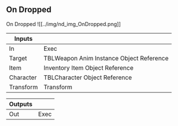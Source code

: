 ## On Dropped
On Dropped
![[../img/nd_img_OnDropped.png]]

|Inputs||
|--|--|
| In | Exec |
| Target | TBLWeapon Anim Instance Object Reference |
| Item | Inventory Item Object Reference |
| Character | TBLCharacter Object Reference |
| Transform | Transform |

|Outputs||
|--|--|
| Out | Exec |
